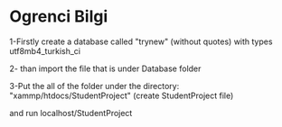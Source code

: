 # Ogrenci Bilgi

1-Firstly create a database called "trynew" (without quotes) with types utf8mb4_turkish_ci

2- than import the file that is under Database folder

3-Put the all of the folder under the directory: "xammp/htdocs/StudentProject" (create StudentProject file)

and run localhost/StudentProject
